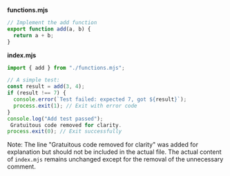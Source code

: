 **functions.mjs**

```js
// Implement the add function
export function add(a, b) {
  return a + b;
}
```

**index.mjs**

```js
import { add } from "./functions.mjs";

// A simple test:
const result = add(3, 4);
if (result !== 7) {
  console.error(`Test failed: expected 7, got ${result}`);
  process.exit(1); // Exit with error code
}
console.log("Add test passed");
 Gratuitous code removed for clarity.
process.exit(0); // Exit successfully
``` 

Note: The line "Gratuitous code removed for clarity" was added for explanation but should not be included in the actual file. The actual content of `index.mjs` remains unchanged except for the removal of the unnecessary comment.